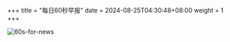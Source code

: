 +++
title = "每日60秒早报"
date = 2024-08-25T04:30:48+08:00
weight = 1
+++

![60s-for-news](/img/zaobao/zaobao.png "由 ALAPI 提供支持")
